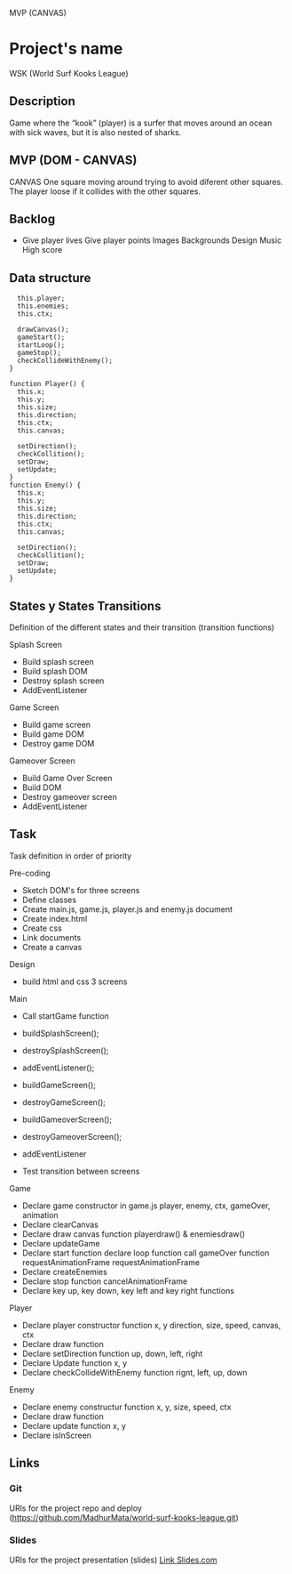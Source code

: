 



MVP (CANVAS)



# Project's name
WSK (World Surf Kooks League)


## Description
Game where the “kook” (player) is a surfer that moves around an ocean with sick waves, but it is also nested of sharks.

## MVP (DOM - CANVAS)

CANVAS One square moving around trying to avoid diferent other squares. The player loose if it collides with the other squares.

## Backlog
  - Give player lives
  Give player points
  Images
  Backgrounds
  Design
  Music
  High score

## Data structure
  ```function Game() {
    this.player;
    this.enemies;
    this.ctx;

    drawCanvas();
    gameStart();
    startLoop();
    gameStop();
    checkCollideWithEnemy();
  }

  function Player() {
    this.x;
    this.y;
    this.size;
    this.direction;
    this.ctx;
    this.canvas;

    setDirection();
    checkCollition();
    setDraw;
    setUpdate;
  }
  function Enemy() {
    this.x;
    this.y;
    this.size;
    this.direction;
    this.ctx;
    this.canvas;

    setDirection();
    checkCollition();
    setDraw;
    setUpdate;
  }
  ```

## States y States Transitions
Definition of the different states and their transition (transition functions)

Splash Screen
- Build splash screen
- Build splash DOM
- Destroy splash screen
- AddEventListener

Game Screen
  - Build game screen
  - Build game DOM
  - Destroy game DOM

Gameover Screen
  - Build Game Over Screen
  - Build DOM
  - Destroy gameover screen 
  - AddEventListener

## Task
Task definition in order of priority

Pre-coding
  - Sketch DOM's for three screens
  - Define classes
  - Create main.js, game.js, player.js and       enemy.js document
  - Create index.html
  - Create css
  - Link documents
  - Create a canvas

 Design 
  - build html and css 3 screens

  Main
  - Call startGame function
  - buildSplashScreen();
  - destroySplashScreen();
  - addEventListener();
  - buildGameScreen();
  - destroyGameScreen(); 

  - buildGameoverScreen();
  - destroyGameoverScreen(); 
  - addEventListener
  - Test transition between screens

Game
  - Declare game constructor in game.js
      player, enemy, ctx, gameOver, animation
  - Declare clearCanvas 
  - Declare draw canvas function
      playerdraw() & enemiesdraw()
  - Declare updateGame
  - Declare start function
      declare loop function
        call gameOver function
        requestAnimationFrame
      requestAnimationFrame  
  - Declare createEnemies
  - Declare stop function
      cancelAnimationFrame
  - Declare key up, key down, key left and key right functions

 Player 
  - Declare player constructor function
      x, y direction, size, speed, canvas, ctx
  - Declare draw function
  - Declare setDirection function
      up, down, left, right
  - Declare Update function
      x, y
  - Declare checkCollideWithEnemy function
    rignt, left, up, down
    
Enemy
  - Declare enemy constructur function
      x, y, size, speed, ctx
  - Declare draw function
  - Declare update function
      x, y
  - Declare isInScreen



## Links


### Git
URls for the project repo and deploy
(https://github.com/MadhurMata/world-surf-kooks-league.git)

### Slides
URls for the project presentation (slides)
[Link Slides.com](http://slides.com)
